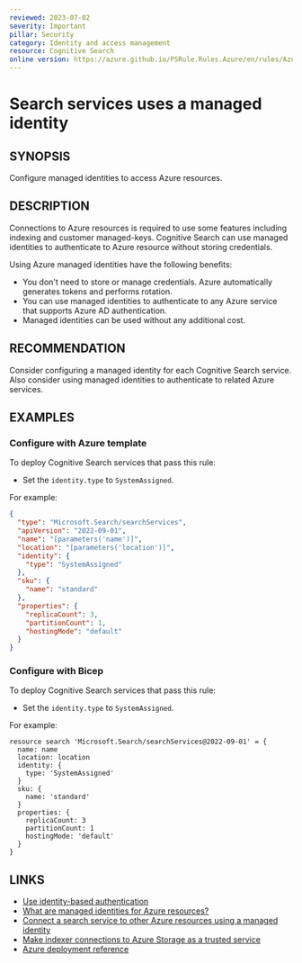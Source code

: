 ```yaml
---
reviewed: 2023-07-02
severity: Important
pillar: Security
category: Identity and access management
resource: Cognitive Search
online version: https://azure.github.io/PSRule.Rules.Azure/en/rules/Azure.Search.ManagedIdentity/
---
```


# Search services uses a managed identity

## SYNOPSIS

Configure managed identities to access Azure resources.

## DESCRIPTION

Connections to Azure resources is required to use some features including indexing and customer managed-keys.
Cognitive Search can use managed identities to authenticate to Azure resource without storing credentials.

Using Azure managed identities have the following benefits:

- You don't need to store or manage credentials.
  Azure automatically generates tokens and performs rotation.
- You can use managed identities to authenticate to any Azure service that supports Azure AD authentication.
- Managed identities can be used without any additional cost.

## RECOMMENDATION

Consider configuring a managed identity for each Cognitive Search service.
Also consider using managed identities to authenticate to related Azure services.

## EXAMPLES

### Configure with Azure template

To deploy Cognitive Search services that pass this rule:

- Set the `identity.type` to `SystemAssigned`.

For example:

```json
{
  "type": "Microsoft.Search/searchServices",
  "apiVersion": "2022-09-01",
  "name": "[parameters('name')]",
  "location": "[parameters('location')]",
  "identity": {
    "type": "SystemAssigned"
  },
  "sku": {
    "name": "standard"
  },
  "properties": {
    "replicaCount": 3,
    "partitionCount": 1,
    "hostingMode": "default"
  }
}
```

### Configure with Bicep

To deploy Cognitive Search services that pass this rule:

- Set the `identity.type` to `SystemAssigned`.

For example:

```bicep
resource search 'Microsoft.Search/searchServices@2022-09-01' = {
  name: name
  location: location
  identity: {
    type: 'SystemAssigned'
  }
  sku: {
    name: 'standard'
  }
  properties: {
    replicaCount: 3
    partitionCount: 1
    hostingMode: 'default'
  }
}
```

## LINKS

- [Use identity-based authentication](https://learn.microsoft.com/azure/architecture/framework/security/design-identity-authentication#use-identity-based-authentication)
- [What are managed identities for Azure resources?](https://learn.microsoft.com/azure/active-directory/managed-identities-azure-resources/overview)
- [Connect a search service to other Azure resources using a managed identity](https://learn.microsoft.com/azure/search/search-howto-managed-identities-data-sources)
- [Make indexer connections to Azure Storage as a trusted service](https://learn.microsoft.com/azure/search/search-indexer-howto-access-trusted-service-exception)
- [Azure deployment reference](https://learn.microsoft.com/azure/templates/microsoft.search/searchservices)
